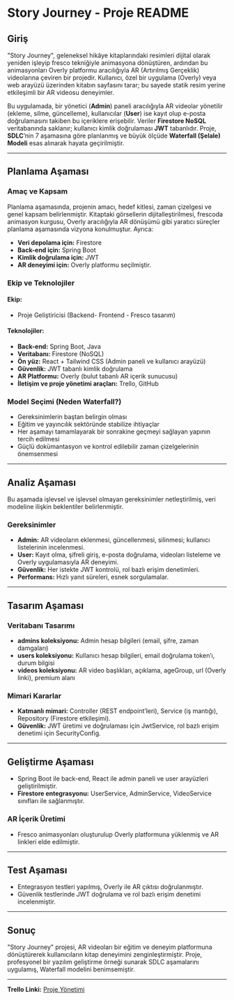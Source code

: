 # **Story Journey - Proje README**

## **Giriş**
"Story Journey", geleneksel hikâye kitaplarındaki resimleri dijital olarak yeniden işleyip fresco tekniğiyle animasyona dönüştüren, ardından bu animasyonları Overly platformu aracılığıyla AR (Artırılmış Gerçeklik) videolarına çeviren bir projedir. Kullanıcı, özel bir uygulama (Overly) veya web arayüzü üzerinden kitabın sayfasını tarar; bu sayede statik resim yerine etkileşimli bir AR videosu deneyimler.

Bu uygulamada, bir yönetici (**Admin**) paneli aracılığıyla AR videolar yönetilir (ekleme, silme, güncelleme), kullanıcılar (**User**) ise kayıt olup e-posta doğrulamasını takiben bu içeriklere erişebilir. Veriler **Firestore NoSQL** veritabanında saklanır; kullanıcı kimlik doğrulaması **JWT** tabanlıdır. Proje, **SDLC**’nin 7 aşamasına göre planlanmış ve büyük ölçüde **Waterfall (Şelale) Modeli** esas alınarak hayata geçirilmiştir.

---

## **Planlama Aşaması**

### **Amaç ve Kapsam**
Planlama aşamasında, projenin amacı, hedef kitlesi, zaman çizelgesi ve genel kapsam belirlenmiştir. Kitaptaki görsellerin dijitalleştirilmesi, frescoda animasyon kurgusu, Overly aracılığıyla AR dönüşümü gibi yaratıcı süreçler planlama aşamasında vizyona konulmuştur. Ayrıca:
- **Veri depolama için:** Firestore
- **Back-end için:** Spring Boot
- **Kimlik doğrulama için:** JWT
- **AR deneyimi için:** Overly platformu seçilmiştir.

### **Ekip ve Teknolojiler**
#### **Ekip:**
- Proje Geliştiricisi (Backend- Frontend - Fresco tasarım)

#### **Teknolojiler:**
- **Back-end:** Spring Boot, Java
- **Veritabanı:** Firestore (NoSQL)
- **Ön yüz:** React + Tailwind CSS (Admin paneli ve kullanıcı arayüzü)
- **Güvenlik:** JWT tabanlı kimlik doğrulama
- **AR Platformu:** Overly (bulut tabanlı AR içerik sunucusu)
- **İletişim ve proje yönetimi araçları:** Trello, GitHub

### **Model Seçimi (Neden Waterfall?)**
- Gereksinimlerin baştan belirgin olması
- Eğitim ve yayıncılık sektöründe stabilize ihtiyaçlar
- Her aşamayı tamamlayarak bir sonrakine geçmeyi sağlayan yapının tercih edilmesi
- Güçlü dokümantasyon ve kontrol edilebilir zaman çizelgelerinin önemsenmesi

---

## **Analiz Aşaması**
Bu aşamada işlevsel ve işlevsel olmayan gereksinimler netleştirilmiş, veri modeline ilişkin beklentiler belirlenmiştir.

### **Gereksinimler**
- **Admin:** AR videoların eklenmesi, güncellenmesi, silinmesi; kullanıcı listelerinin incelenmesi.
- **User:** Kayıt olma, şifreli giriş, e-posta doğrulama, videoları listeleme ve Overly uygulamasıyla AR deneyimi.
- **Güvenlik:** Her istekte JWT kontrolü, rol bazlı erişim denetimleri.
- **Performans:** Hızlı yanıt süreleri, esnek sorgulamalar.

---

## **Tasarım Aşaması**

### **Veritabanı Tasarımı**
- **admins koleksiyonu:** Admin hesap bilgileri (email, şifre, zaman damgaları)
- **users koleksiyonu:** Kullanıcı hesap bilgileri, email doğrulama token’ı, durum bilgisi
- **videos koleksiyonu:** AR video başlıkları, açıklama, ageGroup, url (Overly linki), premium alanı

### **Mimari Kararlar**
- **Katmanlı mimari:** Controller (REST endpoint’leri), Service (iş mantığı), Repository (Firestore etkileşimi).
- **Güvenlik:** JWT üretimi ve doğrulaması için JwtService, rol bazlı erişim denetimi için SecurityConfig.

---

## **Geliştirme Aşaması**
- Spring Boot ile back-end, React ile admin paneli ve user arayüzleri geliştirilmiştir.
- **Firestore entegrasyonu:** UserService, AdminService, VideoService sınıfları ile sağlanmıştır.

### **AR İçerik Üretimi**
- Fresco animasyonları oluşturulup Overly platformuna yüklenmiş ve AR linkleri elde edilmiştir.

---

## **Test Aşaması**
- Entegrasyon testleri yapılmış, Overly ile AR çıktısı doğrulanmıştır.
- Güvenlik testlerinde JWT doğrulama ve rol bazlı erişim denetimi incelenmiştir.

---

## **Sonuç**
"Story Journey" projesi, AR videoları bir eğitim ve deneyim platformuna dönüştürerek kullanıcıların kitap deneyimini zenginleştirmiştir. Proje, profesyonel bir yazılım geliştirme örneği sunarak SDLC aşamalarını uygulamış, Waterfall modelini benimsemiştir.

---

**Trello Linki:** [Proje Yönetimi](https://trello.com/invite/b/6728a2fb7cb389f84bd13a42/ATTI196be6c21b6be9f78949532bb073f544D545D604/ymgk-proje)
